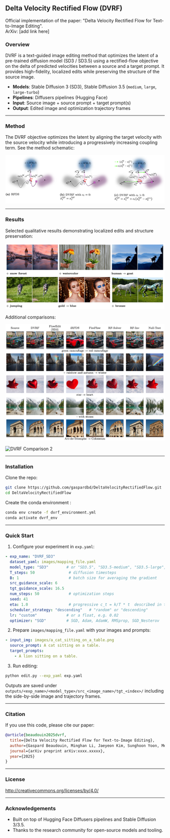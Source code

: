 ## Delta Velocity Rectified Flow (DVRF)

Official implementation of the paper: "Delta Velocity Rectified Flow for Text-to-Image Editing".  
ArXiv: [add link here]

### Overview
DVRF is a text-guided image editing method that optimizes the latent of a pre-trained diffusion model (SD3 / SD3.5) using a rectified-flow objective on the delta of predicted velocities between a source and a target prompt. It provides high-fidelity, localized edits while preserving the structure of the source image.

- **Models**: Stable Diffusion 3 (SD3), Stable Diffusion 3.5 (`medium`, `large`, `large-turbo`)
- **Pipelines**: Diffusers pipelines (Hugging Face)
- **Input**: Source image + source prompt + target prompt(s)
- **Output**: Edited image and optimization trajectory frames

---

### Method

The DVRF objective optimizes the latent by aligning the target velocity with the source velocity while introducing a progressively increasing coupling term. See the method schematic:

![DVRF Method](assets/DVRF.png)

---

### Results

Selected qualitative results demonstrating localized edits and structure preservation:

![DVRF Results](assets/DVRF_results.png)

Additional comparisons:

![DVRF Comparison 1](assets/DVRF_comparaison.png)

![DVRF Comparison 2](assets/DVRF_comparaison2.png)

---

### Installation

Clone the repo:
```bash
git clone https://github.com/gaspardbd/DeltaVelocityRectifiedFlow.git
cd DeltaVelocityRectifiedFlow
```

Create the conda environment :
```bash
conda env create -f dvrf_environment.yml
conda activate dvrf_env
```


---

### Quick Start

1) Configure your experiment in `exp.yaml`:
```yaml
- exp_name: "DVRF_SD3"
  dataset_yaml: images/mapping_file.yaml
  model_type: "SD3"        # or "SD3.5", "SD3.5-medium", "SD3.5-large", "SD3.5-large-turbo"
  T_steps: 50               # diffusion timesteps
  B: 1                      # batch size for averaging the gradient
  src_guidance_scale: 6
  tgt_guidance_scale: 16.5
  num_steps: 50             # optimization steps
  seed: 41
  eta: 1.0                  # progressive c_t = k/T * t  described in the paper
  scheduler_strategy: "descending"   # "random" or "descending"
  lr: "custom"             # or a float, e.g. 0.02
  optimizer: "SGD"         # SGD, Adam, AdamW, RMSprop, SGD_Nesterov
```

2) Prepare `images/mapping_file.yaml` with your images and prompts:
```yaml
- input_img: images/a_cat_sitting_on_a_table.png
  source_prompt: A cat sitting on a table.
  target_prompts:
    - A lion sitting on a table.
```

3) Run editing:
```bash
python edit.py --exp_yaml exp.yaml
```

Outputs are saved under `outputs/<exp_name>/<model_type>/src_<image_name>/tgt_<index>/` including the side-by-side image and trajectory frames.

---

### Citation
If you use this code, please cite our paper:
```bibtex
@article{beaudouin2025dvrf,
  title={Delta Velocity Rectified Flow for Text-to-Image Editing},
  author={Gaspard Beaudouin, Minghan Li, Jaeyeon Kim, Sunghoon Yoon, Mengyu Wang},
  journal={arXiv preprint arXiv:xxxx.xxxxx},
  year={2025}
}
```

---

### License
http://creativecommons.org/licenses/by/4.0/

---

### Acknowledgements
- Built on top of Hugging Face Diffusers pipelines and Stable Diffusion 3/3.5.
- Thanks to the research community for open-source models and tooling.